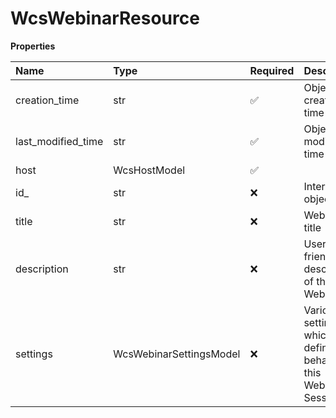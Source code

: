 # WcsWebinarResource

**Properties**

| Name               | Type                    | Required | Description                                                       |
| :----------------- | :---------------------- | :------- | :---------------------------------------------------------------- |
| creation_time      | str                     | ✅       | Object creation time                                              |
| last_modified_time | str                     | ✅       | Object last modification time                                     |
| host               | WcsHostModel            | ✅       |                                                                   |
| id\_               | str                     | ❌       | Internal object ID                                                |
| title              | str                     | ❌       | Webinar title                                                     |
| description        | str                     | ❌       | User-friendly description of the Webinar                          |
| settings           | WcsWebinarSettingsModel | ❌       | Various settings which define behavior of this Webinar's Sessions |

<!-- This file was generated by liblab | https://liblab.com/ -->
